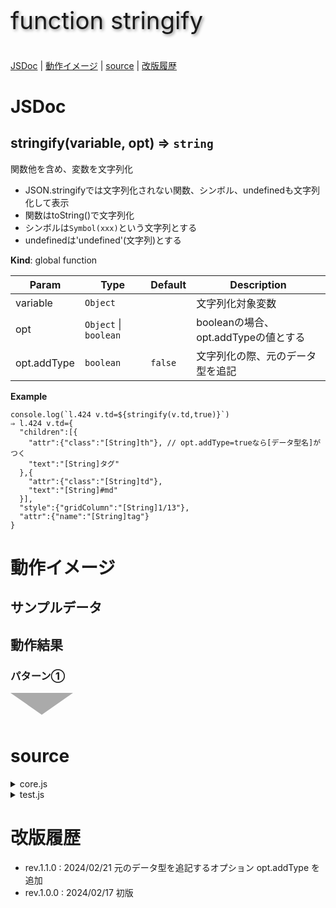 <style>
.triDown { /* 下向き矢印 */
  --bw: 50px;
  width: 0px;
  height: 0px;
  border-top: calc(var(--bw) * 0.7) solid #aaa;
  border-right: var(--bw) solid transparent;
  border-left: var(--bw) solid transparent;
  border-bottom: calc(var(--bw) * 0.2) solid transparent;
}
.title {
  font-size: 2.4rem;
  text-shadow: 2px 2px 5px #888;
}
</style>

<p class="title">function stringify</p>

[JSDoc](#JSDoc) | [動作イメージ](#OperationImage) | [source](#source) | [改版履歴](#history)

<a name="JSDoc"></a>

# JSDoc

<a name="stringify"></a>

## stringify(variable, opt) ⇒ <code>string</code>
関数他を含め、変数を文字列化
- JSON.stringifyでは文字列化されない関数、シンボル、undefinedも文字列化して表示
- 関数はtoString()で文字列化
- シンボルは`Symbol(xxx)`という文字列とする
- undefinedは'undefined'(文字列)とする

**Kind**: global function  

| Param | Type | Default | Description |
| --- | --- | --- | --- |
| variable | <code>Object</code> |  | 文字列化対象変数 |
| opt | <code>Object</code> \| <code>boolean</code> |  | booleanの場合、opt.addTypeの値とする |
| opt.addType | <code>boolean</code> | <code>false</code> | 文字列化の際、元のデータ型を追記 |

**Example**  
```
console.log(`l.424 v.td=${stringify(v.td,true)}`)
⇒ l.424 v.td={
  "children":[{
    "attr":{"class":"[String]th"}, // opt.addType=trueなら[データ型名]がつく
    "text":"[String]タグ"
  },{
    "attr":{"class":"[String]td"},
    "text":"[String]#md"
  }],
  "style":{"gridColumn":"[String]1/13"},
  "attr":{"name":"[String]tag"}
}
```


<a name="OperationImage"></a>

# 動作イメージ

## サンプルデータ

## 動作結果

### パターン①

<div class="triDown"></div>

<a name="source"></a>

# source

<details><summary>core.js</summary>

```
/** 関数他を含め、変数を文字列化
 * - JSON.stringifyでは文字列化されない関数、シンボル、undefinedも文字列化して表示
 * - 関数はtoString()で文字列化
 * - シンボルは`Symbol(xxx)`という文字列とする
 * - undefinedは'undefined'(文字列)とする
 * 
 * @param {Object} variable - 文字列化対象変数
 * @param {Object|boolean} opt - booleanの場合、opt.addTypeの値とする
 * @param {boolean} opt.addType=false - 文字列化の際、元のデータ型を追記
 * @returns {string}
 * @example
 * 
 * ```
 * console.log(`l.424 v.td=${stringify(v.td,true)}`)
 * ⇒ l.424 v.td={
 *   "children":[{
 *     "attr":{"class":"[String]th"}, // opt.addType=trueなら[データ型名]がつく
 *     "text":"[String]タグ"
 *   },{
 *     "attr":{"class":"[String]td"},
 *     "text":"[String]#md"
 *   }],
 *   "style":{"gridColumn":"[String]1/13"},
 *   "attr":{"name":"[String]tag"}
 * }
 * ```
 */
function stringify(variable,opt={addType:false}){
  const v = {whois:'stringify',rv:null,step:0};
  const conv = arg => {
    const w = {type:whichType(arg)};
    if( typeof opt === 'boolean' ) opt={addType:opt};
    switch( w.type ){
      case 'Function': case 'Arrow': case 'Symbol':
        w.rv = (opt.addType?`[${w.type}]`:'') + arg.toString(); break;
      case 'BigInt':
        w.rv = (opt.addType?`[${w.type}]`:'') + parseInt(arg); break;
      case 'Undefined':
        w.rv = (opt.addType?`[${w.type}]`:'') + 'undefined'; break;
      case 'Object':
        w.rv = {};
        for( w.i in arg ){
          // 自分自身(stringify)は出力対象外
          if( w.i === 'stringify' ) continue;
          w.rv[w.i] = conv(arg[w.i]);
        }
        break;
      case 'Array':
        w.rv = [];
        for( w.i=0 ; w.i<arg.length ; w.i++ ){
          w.rv[w.i] = conv(arg[w.i]);
        }
        break;
      default:
        w.rv = (opt.addType?`[${w.type}]`:'') + arg;
    }
    return w.rv;
  };
  //console.log(`${v.whois} start.`);
  try {

    v.step = 1; // 終了処理
    //console.log(`${v.whois} normal end.`);
    return JSON.stringify(conv(variable));

  } catch(e) {
    e.message = `${v.whois} abnormal end at step.${v.step}`
    + `\n${e.message}`;
    console.error(`${e.message}\nv=${JSON.stringify(v)}`);
    return e;
  }
}
```

</details>

<details><summary>test.js</summary>

```
function stringifyTest(){
  const v = {};
  const data = {
    // プリミティブ型(文字列, 数値, 長整数, 論理値, undefined, シンボル, null)
    p1:'abc',p2:123,p3:BigInt(9007199254740991),p4:true,
    p5:undefined,p6:Symbol('a'),p7:null,
    // 関数、既存オブジェクト
    t1:()=>true,t2:new Date(),
    // オブジェクト、配列
    o1:{a:10,b:20},
    o2:{a:10,b:{a:1,b:'abc'},c:[true,null,undefined,()=>false]},
    a1:[1,2,3],
    a2:['abc',false,{a:'a',b:{c:10}}],
  }
  console.log(`stringify: ${stringify(data)}`);
}

```

</details>

<a name="history"></a>

# 改版履歴

- rev.1.1.0 : 2024/02/21 元のデータ型を追記するオプション opt.addType を追加
- rev.1.0.0 : 2024/02/17 初版
